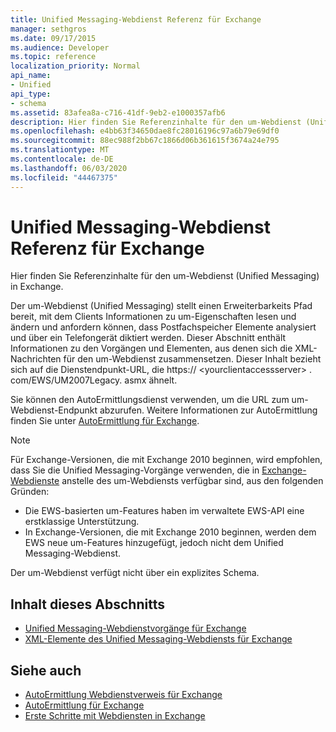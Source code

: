```yaml
---
title: Unified Messaging-Webdienst Referenz für Exchange
manager: sethgros
ms.date: 09/17/2015
ms.audience: Developer
ms.topic: reference
localization_priority: Normal
api_name:
- Unified
api_type:
- schema
ms.assetid: 83afea8a-c716-41df-9eb2-e1000357afb6
description: Hier finden Sie Referenzinhalte für den um-Webdienst (Unified Messaging) in Exchange.
ms.openlocfilehash: e4bb63f34650dae8fc28016196c97a6b79e69df0
ms.sourcegitcommit: 88ec988f2bb67c1866d06b361615f3674a24e795
ms.translationtype: MT
ms.contentlocale: de-DE
ms.lasthandoff: 06/03/2020
ms.locfileid: "44467375"
---
```

# <a name="unified-messaging-web-service-reference-for-exchange"></a>Unified Messaging-Webdienst Referenz für Exchange

Hier finden Sie Referenzinhalte für den um-Webdienst (Unified Messaging) in Exchange.
  
Der um-Webdienst (Unified Messaging) stellt einen Erweiterbarkeits Pfad bereit, mit dem Clients Informationen zu um-Eigenschaften lesen und ändern und anfordern können, dass Postfachspeicher Elemente analysiert und über ein Telefongerät diktiert werden. Dieser Abschnitt enthält Informationen zu den Vorgängen und Elementen, aus denen sich die XML-Nachrichten für den um-Webdienst zusammensetzen. Dieser Inhalt bezieht sich auf die Dienstendpunkt-URL, die https:// \<yourclientaccessserver\> . com/EWS/UM2007Legacy. asmx ähnelt. 
  
Sie können den AutoErmittlungsdienst verwenden, um die URL zum um-Webdienst-Endpunkt abzurufen. Weitere Informationen zur AutoErmittlung finden Sie unter [AutoErmittlung für Exchange](../exchange-web-services/autodiscover-for-exchange.md).
  
> [!NOTE]
>  Für Exchange-Versionen, die mit Exchange 2010 beginnen, wird empfohlen, dass Sie die Unified Messaging-Vorgänge verwenden, die in [Exchange-Webdienste](https://msdn.microsoft.com/library/60285497-0c4e-4e51-84e1-34dd6d89a5d8%28Office.15%29.aspx) anstelle des um-Webdiensts verfügbar sind, aus den folgenden Gründen: 
> - Die EWS-basierten um-Features haben im verwaltete EWS-API eine erstklassige Unterstützung. 
> - In Exchange-Versionen, die mit Exchange 2010 beginnen, werden dem EWS neue um-Features hinzugefügt, jedoch nicht dem Unified Messaging-Webdienst. 
  
Der um-Webdienst verfügt nicht über ein explizites Schema.
  
## <a name="in-this-section"></a>Inhalt dieses Abschnitts
<a name="bk_InThisSection"> </a>

- [Unified Messaging-Webdienstvorgänge für Exchange](unified-messaging-web-service-operations-for-exchange.md)   
- [XML-Elemente des Unified Messaging-Webdiensts für Exchange](unified-messaging-web-service-xml-elements-for-exchange.md)
    
## <a name="see-also"></a>Siehe auch

- [AutoErmittlung Webdienstverweis für Exchange](autodiscover-web-service-reference-for-exchange.md)
- [AutoErmittlung für Exchange](../exchange-web-services/autodiscover-for-exchange.md)
- [Erste Schritte mit Webdiensten in Exchange](../exchange-web-services/start-using-web-services-in-exchange.md)
    

